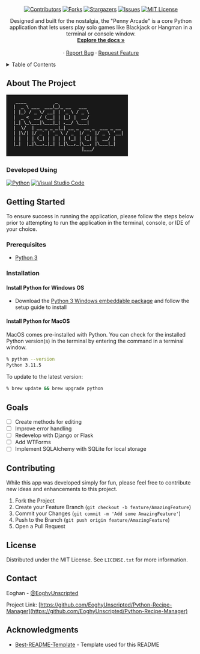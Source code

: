 <!-- PROJECT LOGO -->
<div align="center">
  <a href="https://github.com/EoghyUnscripted/Python-Recipe-Manager">
    <!--<img src="Images/logo.png" alt="Logo" height="100">-->
  </a>

[![Contributors][contributors-shield]][contributors-url]
[![Forks][forks-shield]][forks-url]
[![Stargazers][stars-shield]][stars-url]
[![Issues][issues-shield]][issues-url]
[![MIT License][license-shield]][license-url]

  <p align="center">
    Designed and built for the nostalgia, the "Penny Arcade" is a core Python application that lets users play solo games like Blackjack or Hangman in a terminal or console window.
    <br />
    <a href="https://github.com/EoghyUnscripted/Python-Recipe-Manager"><strong>Explore the docs »</strong></a>
    <br />
    <br />
    <!-- <a href="https://replit.com/@EoghyUnscripted/Python-Recipe-Manager">View Demo</a> -->
    ·
    <a href="https://github.com/EoghyUnscripted/Python-Recipe-Manager/issues">Report Bug</a>
    ·
    <a href="https://github.com/EoghyUnscripted/Python-Recipe-Manager/issues">Request Feature</a>
  </p>
</div>

<!-- TABLE OF CONTENTS -->
<details>
  <summary>Table of Contents</summary>
  <ol>
    <li>
      <a href="#about-the-project">About The Project</a>
      <ul>
        <li><a href="#developed-using">Developed Using</a></li>
      </ul>
    </li>
    <li>
      <a href="#getting-started">Getting Started</a>
      <ul>
        <li><a href="#prerequisites">Prerequisites</a></li>
        <li><a href="#installation">Installation</a></li>
        <ul>
            <li><a href="#python-for-windows-os">Install Python for Windows OS</a></li>
            <li><a href="#python-for-macos">Install Python for MacOS</a></li>
        </ul>
      </ul>
    </li>
    <li><a href="#goals">Goals</a></li>
    <li><a href="#contributing">Contributing</a></li>
    <li><a href="#license">License</a></li>
    <li><a href="#contact">Contact</a></li>
    <li><a href="#acknowledgments">Acknowledgments</a></li>
  </ol>
</details>

<!-- ABOUT THE PROJECT -->
## About The Project

<!--Include screenshot with link to replit once completed -->
![Product Name Screen Shot][product-screenshot]

### Developed Using

[![Python][Python]][Python-URL]
[![Visual Studio Code][Visual-Studio-Code]][Visual-Studio-Code-URL]

<!-- GETTING STARTED -->
## Getting Started

To ensure success in running the application, please follow the steps below prior to attempting to run the application in the terminal, console, or IDE of your choice.

### Prerequisites

- [Python 3](https://python.org/)

### Installation

#### Install Python for Windows OS

- Download the [Python 3 Windows embeddable package](https://www.python.org/downloads/) and follow the setup guide to install

#### Install Python for MacOS

MacOS comes pre-installed with Python. You can check for the installed Python version(s) in the terminal by entering the command in a terminal window.

```sh
% python --version
Python 3.11.5
```

To update to the latest version:

```sh
% brew update && brew upgrade python
```

<!-- GOALS -->
## Goals

- [ ] Create methods for editing
- [ ] Improve error handling
- [ ] Redevelop with Django or Flask
- [ ] Add WTForms
- [ ] Implement SQLAlchemy with SQLite for local storage

<!-- CONTRIBUTING -->
## Contributing

While this app was developed simply for fun, please feel free to contribute new ideas and enhancements to this project.

1. Fork the Project
2. Create your Feature Branch (`git checkout -b feature/AmazingFeature`)
3. Commit your Changes (`git commit -m 'Add some AmazingFeature'`)
4. Push to the Branch (`git push origin feature/AmazingFeature`)
5. Open a Pull Request

<!-- LICENSE -->
## License

Distributed under the MIT License. See `LICENSE.txt` for more information.

<!-- CONTACT -->
## Contact

Eoghan - [@EoghyUnscripted](https://twitter.com/EoghyUnscripted)

Project Link: [https://github.com/EoghyUnscripted/Python-Recipe-Manager](https://github.com/EoghyUnscripted/Python-Recipe-Manager)

<!-- ACKNOWLEDGMENTS -->
## Acknowledgments

- [Best-README-Template](https://github.com/othneildrew/Best-README-Template) - Template used for this README

<!-- MARKDOWN LINKS & IMAGES -->
<!-- https://www.markdownguide.org/basic-syntax/#reference-style-links -->
[contributors-shield]: https://img.shields.io/github/contributors/EoghyUnscripted/Python-Recipe-Manager.svg?style=for-the-badge
[contributors-url]: https://github.com/EoghyUnscripted/Python-Recipe-Manager/graphs/contributors
[forks-shield]: https://img.shields.io/github/forks/EoghyUnscripted/Python-Recipe-Manager.svg?style=for-the-badge
[forks-url]: https://github.com/EoghyUnscripted/Python-Recipe-Manager/network/members
[stars-shield]: https://img.shields.io/github/stars/EoghyUnscripted/Python-Recipe-Manager.svg?style=for-the-badge
[stars-url]: https://github.com/EoghyUnscripted/Python-Recipe-Manager/stargazers
[issues-shield]: https://img.shields.io/github/issues/EoghyUnscripted/Python-Recipe-Manager.svg?style=for-the-badge
[issues-url]: https://github.com/EoghyUnscripted/Python-Recipe-Manager/issues
[license-shield]: https://img.shields.io/github/license/EoghyUnscripted/Python-Recipe-Manager.svg?style=for-the-badge
[license-url]: https://github.com/EoghyUnscripted/Python-Recipe-Manager/blob/master/LICENSE.txt
[product-screenshot]: images/recipe_manager.png
[Python]: https://img.shields.io/badge/python-3670A0?style=for-the-badge&logo=python&logoColor=ffdd54
[Python-URL]: https://python.org/
[Visual-Studio-Code]: https://img.shields.io/badge/Visual%20Studio%20Code-0078d7.svg?style=for-the-badge&logo=visual-studio-code&logoColor=white
[Visual-Studio-Code-URL]: https://code.visualstudio.com/
